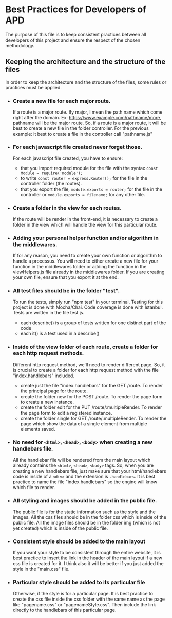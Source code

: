 # Best Practices for Developers of APD

  The purpose of this file is to keep consistent practices between all developers of this project and ensure the respect of the chosen
methodology.

## Keeping the architecture and the structure of the files

  In order to keep the architecture and the structure of the files, some rules or practices must be applied.

  * ### Create a new file for each major route.
      If a route is a major route. By major, I mean the path name which come right after the domain.
      Ex: https://www.example.com/pathname/more, pathname will be the major route. So, if a route is a major
      route, it will be best to create a new file in the folder controller.
      For the previous example: it best to create a file in the controller call "pathname.js"

  * ### For each javascript file created never forget those.
      For each javascript file created, you have to ensure:
       -  that you import required module for the file with the syntax `const Module = require('module');`
       -  to write  `const router = express.Router();`  for the file in the controller folder (the routes).
       -  that you export the file, `module.exports = router;` for the file in the controller or
          `module.exports = filename;` for any other file.

  * ### Create a folder in the view for each routes.
      If the route will be render in the front-end, it is necessary to create a folder in the view which will handle
      the view for this particular route.

  * ### Adding your personal helper function and/or algorithm in the middlewares.
      If for any reason, you need to create your own function or algorithm to handle a processus. You will need to either
      create a new file for your function in the middlewares folder or adding the function in the viewHelpers.js file
      already in the middlewares folder. If you are creating your own file, ensure that you export it at the end.
      
  * ### All test files should be in the folder "test". 
      To run the tests, simply run "npm test" in your terminal. 
      Testing for this project is done with Mocha/Chai. Code coverage is done with Istanbul. Tests are written in the file test.js. 
      - each describe() is a group of tests written for one distinct part of the code 
      - each it() is a test used in a describe()
      
       
      
  * ### Inside of the view folder of each route, create a folder for each http request methods.
       Different http request method, we'll need to render different page. So, it is crucial to create a folder for each
       http request method with the file "index.handlebars" included.
       - create just the file "index.handlebars" for the GET /route. To render the principal page for the route.
       - create the folder new for the POST /route. To render the page form to create a new instance.
       - create the folder edit for the PUT /route/:multipleRender. To render the page form to edit a registered instance.
       - create the folder single for GET /route/:multipleRender. To render the page which show the data of a single element from
         multiple elements saved.

  * ### No need for `<html>`, `<head>`, `<body>` when creating a new handlebars file.
      All the handlebar file will be rendered from the main layout which already contains the `<html>`, `<head>`, `<body>` tags.
      So, when you are creating a new handlebars file, just make sure that your html/handlebars code is inside of a `<div>` and the
      extension is `.handlebars`. It is best practice to name the file "index.handlebars" so the engine will know which file to render.

  * ### All styling and images should be added in the public file.
      The public file is for the static information such as the style and the images. All the css files should be in the folder css
      which is inside of the public file. All the image files should be in the folder img (which is not yet created) which is inside
      of the public file.

 * ### Consistent style should be added to the main layout
      If you want your style to be consistent through the entire website, it is best practice to insert the link in the header of
      the main layout if a new css file is created for it. I think also it will be better if you just added the style in the "main.css"
      file.

 * ### Particular style should be added to its particular file
      Otherwise, if the style is for a particular page. It is best practice to create the css file inside the css folder with the same
      name as the page like "pagename.css" or "pagenameStyle.css". Then include the link directly to the handlebars of this particular
      page.
